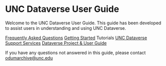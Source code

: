 # UNC Dataverse User Guide

Welcome to the UNC Dataverse User Guide. This guide has been developed to assist users in understanding and using UNC Dataverse. 

<a href="https://agooch.github.io/testsite/faqs.html" target="_blank">Frequently Asked Questions</a>
<a href="https://agooch.github.io/testsite/docs/gettingstarted/gettingstarted.html" target="_blank">Getting Started</a>
Tutorials
<a href="https://agooch.github.io/testsite/services.html" target="_blank">UNC Dataverse Support Services</a>
<a href="https://agooch.github.io/testsite/dataverseguide.html" target="_blank">Dataverse Project & User Guide</a>  

If you have any questions not answered in this guide, please contact <a href="mailto: odumarchive@unc.edu">odumarchive@unc.edu</a>
